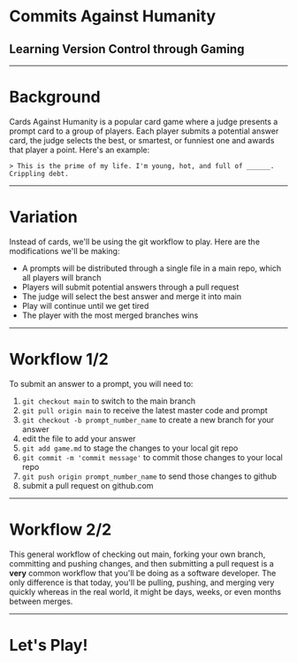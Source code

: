 # Commits Against Humanity
## Learning Version Control through Gaming

---

# Background

Cards Against Humanity is a popular card game where a judge presents a prompt card to a group of players. Each player submits a potential answer card, the judge selects the best, or smartest, or funniest one and awards that player a point. Here's an example:
```
> This is the prime of my life. I'm young, hot, and full of ______.
Crippling debt.
```

---

# Variation

Instead of cards, we'll be using the git workflow to play. Here are the modifications we'll be making:

- A prompts will be distributed through a single file in a main repo, which all players will branch
- Players will submit potential answers through a pull request
- The judge will select the best answer and merge it into main
- Play will continue until we get tired
- The player with the most merged branches wins

---

# Workflow 1/2

To submit an answer to a prompt, you will need to:

1. `git checkout main` to switch to the main branch
2. `git pull origin main` to receive the latest master code and prompt
3. `git checkout -b prompt_number_name` to create a new branch for your answer
4. edit the file to add your answer
5. `git add game.md` to stage the changes to your local git repo
6. `git commit -m 'commit message'` to commit those changes to your local repo
7. `git push origin prompt_number_name` to send those changes to github
8. submit a pull request on github.com

---

# Workflow 2/2

This general workflow of checking out main, forking your own branch, committing and pushing changes, and then submitting a pull request is a **very** common workflow that you'll be doing as a software developer. The only difference is that today, you'll be pulling, pushing, and merging very quickly whereas in the real world, it might be days, weeks, or even months between merges.

---

# Let's Play!
